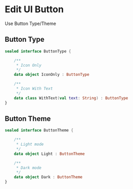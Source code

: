 # Edit UI Button

Use Button Type/Theme

## Button Type

~~~kotlin
sealed interface ButtonType {

    /**
     * Icon Only
     */
    data object IconOnly : ButtonType

    /**
     * Icon With Text
     */
    data class WithText(val text: String) : ButtonType
}
~~~

## Button Theme

~~~kotlin
sealed interface ButtonTheme {

    /**
     * Light mode
     */
    data object Light : ButtonTheme

    /**
     * Dark mode
     */
    data object Dark : ButtonTheme
}
~~~